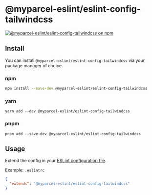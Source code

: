 # @myparcel-eslint/eslint-config-tailwindcss

[![@myparcel-eslint/eslint-config-tailwindcss on npm](https://img.shields.io/npm/v/@myparcel-eslint/eslint-config-tailwindcss?style=for-the-badge)](https://npmjs.com/package/@myparcel-eslint/eslint-config-tailwindcss)

## Install

You can install `@myparcel-eslint/eslint-config-tailwindcss` via your package manager of choice.

### npm

```bash
npm install --save-dev @myparcel-eslint/eslint-config-tailwindcss
```

### yarn

```shell
yarn add --dev @myparcel-eslint/eslint-config-tailwindcss
```

### pnpm

```shell
pnpm add --save-dev @myparcel-eslint/eslint-config-tailwindcss
```

## Usage

Extend the config in your [ESLint configuration file].

Example: `.eslintrc`

```json
{
  "extends": "@myparcel-eslint/eslint-config-tailwindcss"
}
```

[ESLint configuration file]: https://eslint.org/docs/user-guide/configuring
